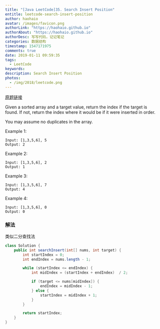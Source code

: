 ```yaml
---
title: "[Java LeetCode]35. Search Insert Position"
entitle: leetcode-search-insert-position
author: haohaio
avatar: /images/favicon.png
authorLink: "https://haohaio.github.io"
authorAbout: "https://haohaio.github.io"
authorDesc: 写写代码，记记笔记
categories: 数据结构
timestamp: 1547171975
comments: true
date: 2019-01-11 09:59:35
tags:
  - LeetCode
keywords:
description: Search Insert Position
photos:
  - /img/2018/leetcode.png
---
```


[原题链接](https://leetcode.com/problems/search-insert-position/)

Given a sorted array and a target value, return the index if the target is found. If not, return the index where it would be if it were inserted in order.

You may assume no duplicates in the array.

Example 1:

```code
Input: [1,3,5,6], 5
Output: 2
```

Example 2:

```code
Input: [1,3,5,6], 2
Output: 1
```

Example 3:

```code
Input: [1,3,5,6], 7
Output: 4
```

Example 4:

```code
Input: [1,3,5,6], 0
Output: 0
```

### 解法

类似二分查找法

```java
class Solution {
    public int searchInsert(int[] nums, int target) {
        int startIndex = 0;
        int endIndex = nums.length - 1;

        while (startIndex <= endIndex) {
            int midIndex = (startIndex + endIndex)  / 2;

            if (target <= nums[midIndex]) {
                endIndex = midIndex - 1;
            } else {
                startIndex = midIndex + 1;
            }
        }

        return startIndex;
    }
}
```
